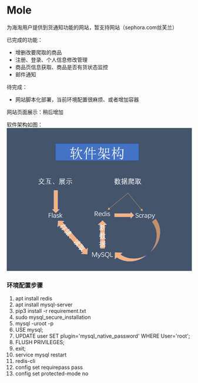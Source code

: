 # Mole 
为海淘用户提供到货通知功能的网站，暂支持网站（sephora.com丝芙兰）

已完成的功能：
- 增删改要爬取的商品
- 注册、登录、个人信息修改管理
- 商品页信息获取、商品是否有货状态监控
- 邮件通知

待完成：
- 网站脚本化部署，当前环境配置很麻烦、或者增加容器

网站页面展示：稍后增加

软件架构如图：   
![image](https://github.com/LvDunn/Mole/blob/master/%E8%BD%AF%E4%BB%B6%E6%9E%B6%E6%9E%84.png)


### 环境配置步骤
1. apt install redis
2. apt install mysql-server
3. pip3 install -r requirement.txt
4. sudo mysql_secure_installation
5. mysql -uroot -p
6. USE mysql;
7. UPDATE user SET plugin='mysql_native_password' WHERE User='root';
8. FLUSH PRIVILEGES;
9. exit;
10. service mysql restart
11. redis-cli
12. config set requirepass pass
13. config set protected-mode no


